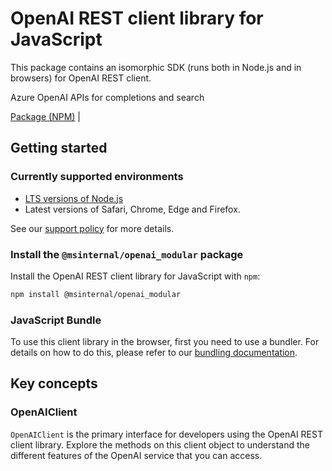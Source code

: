 # OpenAI REST client library for JavaScript

This package contains an isomorphic SDK (runs both in Node.js and in browsers) for OpenAI REST client.

Azure OpenAI APIs for completions and search

[Package (NPM)](https://www.npmjs.com/package/@msinternal/openai_modular) |

## Getting started

### Currently supported environments

- [LTS versions of Node.js](https://github.com/nodejs/release#release-schedule)
- Latest versions of Safari, Chrome, Edge and Firefox.

See our [support policy](https://github.com/Azure/azure-sdk-for-js/blob/main/SUPPORT.md) for more details.


### Install the `@msinternal/openai_modular` package

Install the OpenAI REST client library for JavaScript with `npm`:

```bash
npm install @msinternal/openai_modular
```



### JavaScript Bundle
To use this client library in the browser, first you need to use a bundler. For details on how to do this, please refer to our [bundling documentation](https://aka.ms/AzureSDKBundling).

## Key concepts

### OpenAIClient

`OpenAIClient` is the primary interface for developers using the OpenAI REST client library. Explore the methods on this client object to understand the different features of the OpenAI service that you can access.

